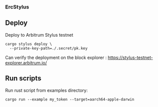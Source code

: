 ### ErcStylus 

## Deploy

Deploy to Arbitrum Stylus testnet 
```
cargo stylus deploy \
  --private-key-path=./.secret/pk.key
```  

Can verify the deployment on the block explorer : https://stylus-testnet-explorer.arbitrum.io/

## Run scripts

Run rust script from examples directory:

`cargo run --example my_token --target=aarch64-apple-darwin`